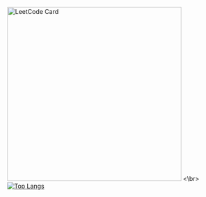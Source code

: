 [<img src="https://leetcard.jacoblin.cool/zkryaev?theme=dark&font=Roboto" alt="LeetCode Card" width="400">](https://leetcode.com/zkryaev)
<\br>
[![Top Langs](https://github-readme-stats.vercel.app/api/top-langs/?username=zkryaev&hide_border=true&theme=dark&hide=javascript,html)](https://github.com/anuraghazra/github-readme-stats)


